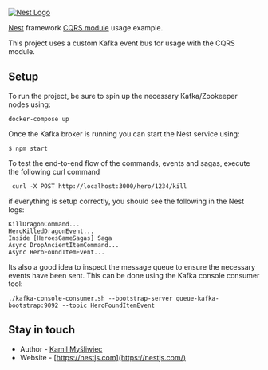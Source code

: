 [![Nest Logo](http://kamilmysliwiec.com/public/nest-logo.png)](http://kamilmysliwiec.com/)

[Nest](https://github.com/kamilmysliwiec/nest) framework [CQRS module](https://github.com/kamilmysliwiec/nest-cqrs) usage example.

This project uses a custom Kafka event bus for usage with the CQRS module.

## Setup

To run the project, be sure to spin up the necessary Kafka/Zookeeper nodes using:

````
docker-compose up
````

Once the Kafka broker is running you can start the Nest service using:

```
$ npm start
```

To test the end-to-end flow of the commands, events and sagas, execute the following curl command

```
 curl -X POST http://localhost:3000/hero/1234/kill
```

if everything is setup correctly, you should see the following in the Nest logs:

```
KillDragonCommand...
HeroKilledDragonEvent...
Inside [HeroesGameSagas] Saga
Async DropAncientItemCommand...
Async HeroFoundItemEvent...
```

Its also a good idea to inspect the message queue to ensure the necessary events have been
sent. This can be done using the Kafka console consumer tool:

````
./kafka-console-consumer.sh --bootstrap-server queue-kafka-bootstrap:9092 --topic HeroFoundItemEvent
````

## Stay in touch

- Author - [Kamil Myśliwiec](https://kamilmysliwiec.com)
- Website - [https://nestjs.com](https://nestjs.com/)
